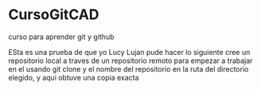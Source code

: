 # CursoGitCAD
curso para aprender git y github

ESta es una prueba de que yo Lucy Lujan pude hacer lo siguiente
cree un repositorio local a traves de un repositorio remoto para empezar a trabajar en el  usando git clone y el nombre del repositorio en la ruta del directorio elegido, y aqui obtuve una copia exacta
